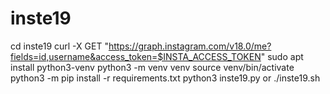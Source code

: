# inste19
cd inste19
curl -X GET "https://graph.instagram.com/v18.0/me?fields=id,username&access_token=$INSTA_ACCESS_TOKEN"
sudo apt install python3-venv
python3 -m venv venv 
source venv/bin/activate
python3 -m pip install -r requirements.txt
python3 inste19.py
or 
./inste19.sh
